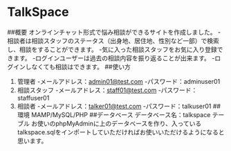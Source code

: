 # TalkSpace
##概要
オンラインチャット形式で悩み相談ができるサイトを作成しました。
-相談者は相談スタッフのステータス（出身地、居住地、性別など一部）で検索し、相談をすることができます。
-気に入った相談スタッフをお気に入り登録できます。
-ログインユーザーは過去の相談内容を振り返ることが出来ます。
-ログインしなくても相談はできます。
##使い方
1. 管理者
-メールアドレス：admin01@test.com
-パスワード：adminuser01
2. 相談スタッフ
-メールアドレス：staff01@test.com
-パスワード：staffuser01
3. 相談者
-メールアドレス：talker01@test.com
-パスワード：talkuser01
##環境
MAMP/MySQL/PHP
##データベース
データベース名：talkspace
テーブル
お使いのphpMyAdminに上のデータベースを作り、入っているtalkspace.sqlをインポートしていただければお使いいただけるようになると思います。
